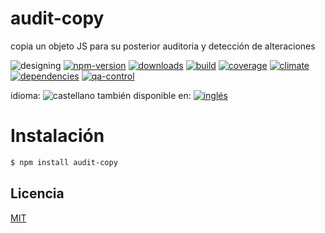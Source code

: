 <!--multilang v0 es:LEEME.md en:README.md -->
# audit-copy
<!--lang:es-->
copia un objeto JS para su posterior auditoria y detección de alteraciones
<!--lang:en--]
copy a JS Object for latter audit and detect modifications

[!--lang:*-->

<!-- cucardas -->
![designing](https://img.shields.io/badge/stability-designing-red.svg)
[![npm-version](https://img.shields.io/npm/v/audit-copy.svg)](https://npmjs.org/package/audit-copy)
[![downloads](https://img.shields.io/npm/dm/audit-copy.svg)](https://npmjs.org/package/audit-copy)
[![build](https://img.shields.io/travis/emilioplatzer/audit-copy/master.svg)](https://travis-ci.org/emilioplatzer/audit-copy)
[![coverage](https://img.shields.io/coveralls/emilioplatzer/audit-copy/master.svg)](https://coveralls.io/r/emilioplatzer/audit-copy)
[![climate](https://img.shields.io/codeclimate/github/emilioplatzer/audit-copy.svg)](https://codeclimate.com/github/emilioplatzer/audit-copy)
[![dependencies](https://img.shields.io/david/emilioplatzer/audit-copy.svg)](https://david-dm.org/emilioplatzer/audit-copy)
[![qa-control](http://codenautas.com/github/emilioplatzer/audit-copy.svg)](http://codenautas.com/github/emilioplatzer/audit-copy)


<!--multilang buttons-->

idioma: ![castellano](https://raw.githubusercontent.com/codenautas/multilang/master/img/lang-es.png)
también disponible en:
[![inglés](https://raw.githubusercontent.com/codenautas/multilang/master/img/lang-en.png)](README.md)

<!--lang:es-->
# Instalación
<!--lang:en--]
# Install
[!--lang:*-->
```sh
$ npm install audit-copy
```

<!--lang:es-->
## Licencia
<!--lang:en--]
## License
[!--lang:*-->

[MIT](LICENSE)

